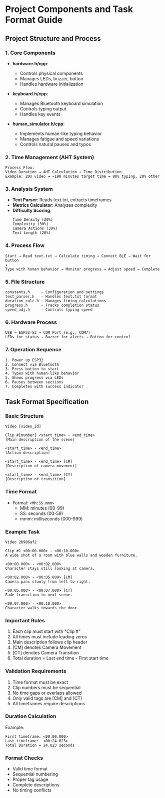# Project Components and Task Format Guide

## Project Structure and Process

### 1. Core Components
- **hardware.h/cpp**: 
  - Controls physical components
  - Manages LEDs, buzzer, button
  - Handles hardware initialization

- **keyboard.h/cpp**:
  - Manages Bluetooth keyboard simulation
  - Controls typing output
  - Handles key events

- **human_simulator.h/cpp**:
  - Implements human-like typing behavior
  - Manages fatigue and speed variations
  - Controls natural pauses and typos

### 2. Time Management (AHT System)
```
Process Flow:
Video Duration → AHT Calculation → Time Distribution
Example: 20s video → ~190 minutes target time → 80% typing, 20% other
```

### 3. Analysis System
- **Text Parser**: Reads text.txt, extracts timeframes
- **Metrics Calculator**: Analyzes complexity
- **Difficulty Scoring**:
  ```
  Time Density (20%)
  Complexity (30%)
  Camera Actions (30%)
  Text Length (20%)
  ```

### 4. Process Flow
```
Start → Read text.txt → Calculate timing → Connect BLE → Wait for button
↓
Type with human behavior → Monitor progress → Adjust speed → Complete
```

### 5. File Structure
```
constants.h     - Configuration and settings
text_parser.h   - Handles text.txt format
duration_calc.h - Manages timing calculations
progress.h      - Tracks completion status
speed_adj.h     - Controls typing speed
```

### 6. Hardware Process
```
USB → ESP32-S3 → COM Port (e.g., COM7)
LEDs for status → Buzzer for alerts → Button for control
```

### 7. Operation Sequence
```
1. Power up ESP32
2. Connect via Bluetooth
3. Press button to start
4. Types with human-like behavior
5. Shows progress via LEDs
6. Pauses between sections
7. Completes with success indicator
```

## Task Format Specification

### Basic Structure
```
Video [video_id]

Clip #[number] <start_time> - <end_time>
[Main description of the scene]

<start_time> - <end_time>
[Action description]

<start_time> - <end_time> [CM]
[Description of camera movement]

<start_time> - <end_time> [CT]
[Description of transition]
```

### Time Format
- Format: `<MM:SS.mmm>`
  - MM: minutes (00-99)
  - SS: seconds (00-59)
  - mmm: milliseconds (000-999)

### Example Task
```
Video 2b986af2

Clip #1 <00:00.000> - <00:10.000>
A wide shot of a room with blue walls and wooden furniture.

<00:00.000> - <00:02.000>
Character stays still looking at camera.

<00:02.000> - <00:05.000> [CM]
Camera pans slowly from left to right.

<00:05.000> - <00:07.000> [CT]
Fade transition to next scene.

<00:07.000> - <00:10.000>
Character walks towards the door.
```

### Important Rules
1. Each clip must start with "Clip #"
2. All times must include leading zeros
3. Main description follows clip header
4. [CM] denotes Camera Movement
5. [CT] denotes Camera Transition
6. Total duration = Last end time - First start time

### Validation Requirements
1. Time format must be exact
2. Clip numbers must be sequential
3. No time gaps or overlaps allowed
4. Only valid tags are [CM] and [CT]
5. All timeframes require descriptions

### Duration Calculation
Example:
```
First timeframe: <00:00.000>
Last timeframe:  <00:24.023>
Total Duration = 24.023 seconds
```

### Format Checks
- Valid time format
- Sequential numbering
- Proper tag usage
- Complete descriptions
- No timing conflicts

